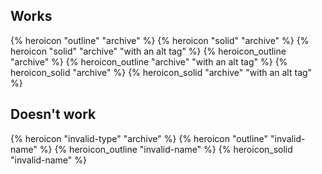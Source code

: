## Works

{% heroicon "outline" "archive" %}
{% heroicon "solid" "archive" %}
{% heroicon "solid" "archive" "with an alt tag" %}
{% heroicon_outline "archive" %}
{% heroicon_outline "archive" "with an alt tag" %}
{% heroicon_solid "archive" %}
{% heroicon_solid "archive" "with an alt tag" %}

## Doesn't work

{% heroicon "invalid-type" "archive" %}
{% heroicon "outline" "invalid-name" %}
{% heroicon_outline "invalid-name" %}
{% heroicon_solid "invalid-name" %}
